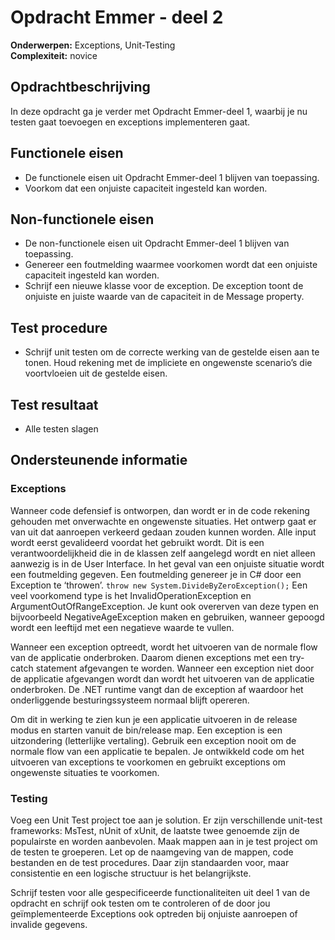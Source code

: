 # Opdracht Emmer - deel 2
**Onderwerpen:** Exceptions, Unit-Testing  
**Complexiteit:** novice 

## Opdrachtbeschrijving  
In deze opdracht ga je verder met Opdracht Emmer-deel 1, waarbij je nu testen gaat toevoegen en exceptions implementeren gaat.

## Functionele eisen
-	De functionele eisen uit Opdracht Emmer-deel 1 blijven van toepassing.
-	Voorkom dat een onjuiste capaciteit ingesteld kan worden.

## Non-functionele eisen
-	De non-functionele eisen uit Opdracht Emmer-deel 1 blijven van toepassing.
-	Genereer een foutmelding waarmee voorkomen wordt dat een onjuiste capaciteit ingesteld kan worden. 
-	Schrijf een nieuwe klasse voor de exception. De exception toont de onjuiste en juiste waarde van de capaciteit in de Message property.

## Test procedure
-	Schrijf unit testen om de correcte werking van de gestelde eisen aan te tonen. Houd rekening met de impliciete en ongewenste scenario’s die voortvloeien uit de gestelde eisen.

## Test resultaat
-	Alle testen slagen

## Ondersteunende informatie

### Exceptions
Wanneer code defensief is ontworpen, dan wordt er in de code rekening gehouden met onverwachte en ongewenste situaties. Het ontwerp gaat er van uit dat aanroepen verkeerd gedaan zouden kunnen worden. Alle input wordt eerst gevalideerd voordat het gebruikt wordt. Dit is een verantwoordelijkheid die in de klassen zelf aangelegd wordt en niet alleen aanwezig is in de User Interface.
In het geval van een onjuiste situatie wordt een foutmelding gegeven. Een foutmelding genereer je in C# door een Exception te ‘throwen’.
`throw new System.DivideByZeroException();`
Een veel voorkomend type is het InvalidOperationException en ArgumentOutOfRangeException. Je kunt ook overerven van deze typen en bijvoorbeeld NegativeAgeException maken en gebruiken, wanneer gepoogd wordt een leeftijd met een negatieve waarde te vullen.  

Wanneer een exception optreedt, wordt het uitvoeren van de normale flow van de applicatie onderbroken. Daarom dienen exceptions met een try-catch statement afgevangen te worden. Wanneer een exception niet door de applicatie afgevangen wordt dan wordt het uitvoeren van de applicatie onderbroken. De .NET runtime vangt dan de exception af waardoor het onderliggende besturingssysteem normaal blijft opereren.  

Om dit in werking te zien kun je een applicatie uitvoeren in de release modus en starten vanuit de bin/release map.
Een exception is een uitzondering (letterlijke vertaling). Gebruik een exception nooit om de normale flow van een applicatie te bepalen. Je ontwikkeld code om het uitvoeren van exceptions te voorkomen en gebruikt exceptions om ongewenste situaties te voorkomen.

### Testing
Voeg een Unit Test project toe aan je solution. Er zijn verschillende unit-test frameworks: MsTest, nUnit of xUnit, de laatste twee genoemde zijn de populairste en worden aanbevolen. Maak mappen aan in je test project om de testen te groeperen. Let op de naamgeving van de mappen, code bestanden en de test procedures. Daar zijn standaarden voor, maar consistentie en een logische structuur is het belangrijkste.  

Schrijf testen voor alle gespecificeerde functionaliteiten uit deel 1 van de opdracht en schrijf ook testen om te controleren of de door jou geïmplementeerde Exceptions ook optreden bij onjuiste aanroepen of invalide gegevens.
